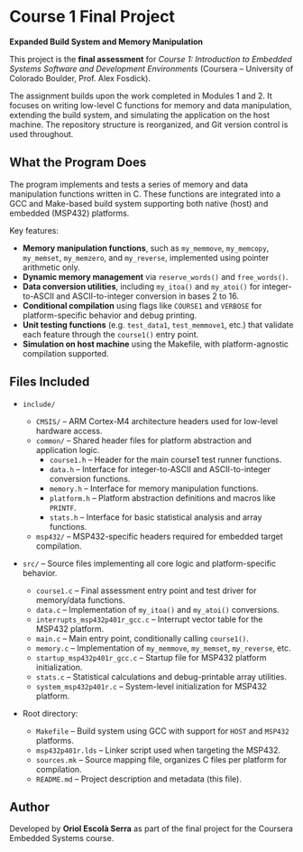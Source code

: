# Course 1 Final Project
**Expanded Build System and Memory Manipulation**

This project is the **final assessment** for *Course 1: Introduction to Embedded Systems Software and Development Environments* (Coursera – University of Colorado Boulder, Prof. Alex Fosdick).

The assignment builds upon the work completed in Modules 1 and 2. It focuses on writing low-level C functions for memory and data manipulation, extending the build system, and simulating the application on the host machine. The repository structure is reorganized, and Git version control is used throughout.

## What the Program Does

The program implements and tests a series of memory and data manipulation functions written in C. These functions are integrated into a GCC and Make-based build system supporting both native (host) and embedded (MSP432) platforms.

Key features:

- **Memory manipulation functions**, such as `my_memmove`, `my_memcopy`, `my_memset`, `my_memzero`, and `my_reverse`, implemented using pointer arithmetic only.
- **Dynamic memory management** via `reserve_words()` and `free_words()`.
- **Data conversion utilities**, including `my_itoa()` and `my_atoi()` for integer-to-ASCII and ASCII-to-integer conversion in bases 2 to 16.
- **Conditional compilation** using flags like `COURSE1` and `VERBOSE` for platform-specific behavior and debug printing.
- **Unit testing functions** (e.g. `test_data1`, `test_memmove1`, etc.) that validate each feature through the `course1()` entry point.
- **Simulation on host machine** using the Makefile, with platform-agnostic compilation supported.

## Files Included

- `include/`
  - `CMSIS/` – ARM Cortex-M4 architecture headers used for low-level hardware access.
  - `common/` – Shared header files for platform abstraction and application logic.
    - `course1.h` – Header for the main course1 test runner functions.
    - `data.h` – Interface for integer-to-ASCII and ASCII-to-integer conversion functions.
    - `memory.h` – Interface for memory manipulation functions.
    - `platform.h` – Platform abstraction definitions and macros like `PRINTF`.
    - `stats.h` – Interface for basic statistical analysis and array functions.
  - `msp432/` – MSP432-specific headers required for embedded target compilation.

- `src/` – Source files implementing all core logic and platform-specific behavior.
  - `course1.c` – Final assessment entry point and test driver for memory/data functions.
  - `data.c` – Implementation of `my_itoa()` and `my_atoi()` conversions.
  - `interrupts_msp432p401r_gcc.c` – Interrupt vector table for the MSP432 platform.
  - `main.c` – Main entry point, conditionally calling `course1()`.
  - `memory.c` – Implementation of `my_memmove`, `my_memset`, `my_reverse`, etc.
  - `startup_msp432p401r_gcc.c` – Startup file for MSP432 platform initialization.
  - `stats.c` – Statistical calculations and debug-printable array utilities.
  - `system_msp432p401r.c` – System-level initialization for MSP432 platform.

- Root directory:
  - `Makefile` – Build system using GCC with support for `HOST` and `MSP432` platforms.
  - `msp432p401r.lds` – Linker script used when targeting the MSP432.
  - `sources.mk` – Source mapping file, organizes C files per platform for compilation.
  - `README.md` – Project description and metadata (this file).

## Author

Developed by **Oriol Escolà Serra** as part of the final project for the Coursera Embedded Systems course.
